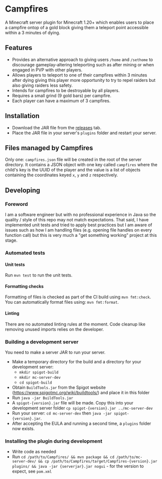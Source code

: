 # Campfires
A Minecraft server plugin for Minecraft 1.20+ which enables users to place a campfire ontop of a gold block giving them a teleport point accessible within a 3 minutes of dying.

## Features
- Provides an alternative approach to giving users `/home` and `/sethome` to discourage gameplay-altering teleporting such as after mining or when engaged in PVP with other players.
- Allows players to teleport to one of their campfires within 3 minutes after dying giving this player more opportunity to try to repel raiders but also giving raiders less safety.
- Intends for campfires to be destroyable by all players.
- Requires a small grind (9 gold bars) per campfire.
- Each player can have a maximum of 3 campfires.

## Installation
- Download the JAR file from the [releases](https://github.com/edbrn/Campfires/releases/) tab.
- Place the JAR file in your server's `plugins` folder and restart your server.

## Files managed by Campfires
Only one: `campfires.json` file will be created in the root of the server directory. It contains a JSON object with one key called `campfires` where the child's key is the UUID of the player and the value is a list of objects containing the coordinates keyed `x`, `y` and `z` respectively.

## Developing
### Foreword
I am a software engineer but with no professional experience in Java so the quality / style of this repo may not match expectations.
That said, I have implemented unit tests and tried to apply best practices but I am aware of issues such as how I am handling files (e.g. opening file handles on every function call) but this is very much a "get something working" project at this stage.

### Automated tests
#### Unit tests
Run `mvn test` to run the unit tests.

#### Formatting checks
Formatting of files is checked as part of the CI build using `mvn fmt:check`. You can automatically format files using: `mvn fmt:format`.

#### Linting
There are no automated linting rules at the moment. Code cleanup like removing unused imports relies on the developer.

### Building a development server
You need to make a server JAR to run your server.

- Make a temporary directory for the build and a directory for your development server:
  - `mkdir spigot-build`
  - `mkdir mc-server-dev`
  - `cd spigot-build`
- Obtain `BuildTools.jar` from the Spigot website (https://www.spigotmc.org/wiki/buildtools/) and place it in this folder
- Run `java -jar BuildTools.jar`
- A `spigot-{version}.jar` file will be made. Copy this into your development server folder `cp spigot-{version}.jar ../mc-server-dev`
- Run your server: `cd mc-server-dev` then `java -jar spigot-{version}.jar`.
- After accepting the EULA and running a second time, a `plugins` folder now exists.

### Installing the plugin during development
- Write code as needed
- Run `cd /path/to/Campfires/ && mvn package && cd /path/to/mc-server-dev/ && cp /path/to/Campfires/target/Campfires-{version}.jar plugins/ && java -jar {serverjar}.jar nogui` - for the version to expect, see `pom.xml`
